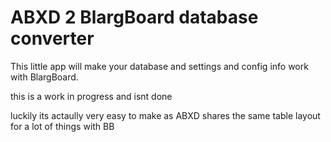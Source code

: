 # ABXD 2 BlargBoard database converter
This little app will make your database and settings and config info work with BlargBoard.

this is a work in progress and isnt done

luckily its actaully very easy to make as ABXD shares the same table layout for a lot of things with BB

